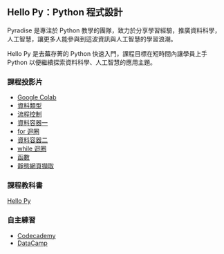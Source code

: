 ## Hello Py：Python 程式設計

Pyradise 是專注於 Python 教學的團隊，致力於分享學習經驗，推廣資料科學，人工智慧，讓更多人能參與到這波資訊與人工智慧的學習浪潮。

Hello Py 是去蕪存菁的 Python 快速入門，課程目標在短時間內讓學員上手 Python 以便繼續探索資料科學、人工智慧的應用主題。

### 課程投影片

- [Google Colab](https://pyradise.github.io/hello-py/00-google-colab.slides#/)
- [資料類型](https://pyradise.github.io/hello-py/01-variables.slides#/)
- [流程控制](https://pyradise.github.io/hello-py/02-ifelse.slides#/)
- [資料容器一](https://pyradise.github.io/hello-py/03-containers-1.slides#/)
- [for 迴圈](https://pyradise.github.io/hello-py/04-for-loop.slides#/)
- [資料容器二](https://pyradise.github.io/hello-py/05-containers-2.slides#/)
- [while 迴圈](https://pyradise.github.io/hello-py/06-while-loop.slides#/)
- [函數](https://pyradise.github.io/hello-py/07-functions.slides#/)
- [靜態網頁擷取](https://pyradise.github.io/hello-py/08-static-scraper.slides#/)

### 課程教科書

[Hello Py](https://bookdown.org/tonykuoyj/hello-py/)

### 自主練習

- [Codecademy](https://www.codecademy.com/catalog/language/python)
- [DataCamp](https://www.datacamp.com/courses/intro-to-python-for-data-science?tap_a=5644-dce66f&tap_s=194899-1fb421)